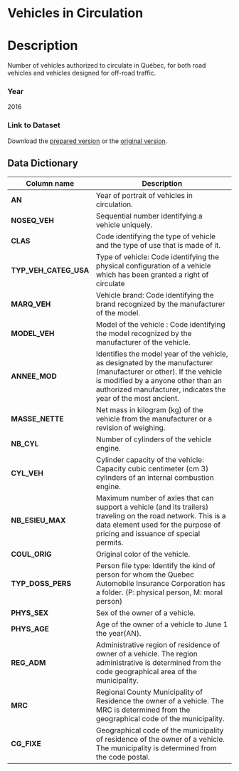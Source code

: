 
Vehicles in Circulation
=========================

# Description #  
Number of vehicles authorized to circulate in Québec, for both road vehicles and vehicles designed for off-road traffic.

### Year ###
2016

### Link to Dataset ###
Download the [prepared version](https://s3.ca-central-1.amazonaws.com/datascapes2017/QCVehicle/vehicules-circulation-2016.csv) or the [original version](https://saaq.gouv.qc.ca/donnees-ouvertes/vehicules-circulation/vehicules-circulation-2016.csv).

## Data Dictionary ## 

| Column name | Description |
|-------------|-------------|
| __AN__      | Year of portrait of vehicles in circulation.|
| __NOSEQ_VEH__  | Sequential number identifying a vehicle uniquely. |
| __CLAS__   | Code identifying the type of vehicle and the type of use that is made of it.|
| __TYP_VEH_CATEG_USA__ | Type of vehicle: Code identifying the physical configuration of a vehicle which has been granted a right of circulate|
| __MARQ_VEH__ | Vehicle brand: Code identifying the brand recognized by the manufacturer of the model. |
| __MODEL_VEH__ | Model of the vehicle : Code identifying the model recognized by the manufacturer of the vehicle. |
| __ANNEE_MOD__ | Identifies the model year of the vehicle, as designated by the manufacturer (manufacturer or other). If the vehicle is modified by a anyone other than an authorized manufacturer, indicates the year of the most ancient. |
| __MASSE_NETTE__ | Net mass in kilogram (kg) of the vehicle from the manufacturer or a revision of weighing. |
| __NB_CYL__ | Number of cylinders of the vehicle engine. | 
| __CYL_VEH__ | Cylinder capacity of the vehicle: Capacity cubic centimeter (cm 3) cylinders of an internal combustion engine.|
| __NB_ESIEU_MAX__ | Maximum number of axles that can support a vehicle (and its trailers) traveling on the road network. This is a data element used for the purpose of pricing and issuance of special permits. |
| __COUL_ORIG__ | Original color of the vehicle.|
| __TYP_DOSS_PERS__ | Person file type: Identify the kind of person for whom the Quebec Automobile Insurance Corporation has a folder. (P: physical person, M: moral person) |
| __PHYS_SEX__ | Sex of the owner of a vehicle. |
| __PHYS_AGE__ | Age of the owner of a vehicle to June 1 the year(AN). |
| __REG_ADM__ | Administrative region of residence of owner of a vehicle. The region administrative is determined from the code geographical area of the municipality. |
| __MRC__ | Regional County Municipality of Residence the owner of a vehicle. The MRC is determined from the geographical code of the municipality. |
| __CG_FIXE__ | Geographical code of the municipality of residence of the owner of a vehicle. The municipality is determined from the code postal. |
